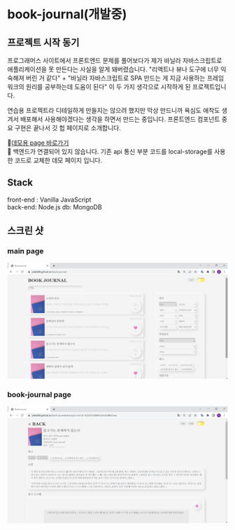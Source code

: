 # book-journal(개발중)

## 프로젝트 시작 동기

프로그래머스 사이트에서 프론트엔드 문제를 풀어보다가 제가 바닐라 자바스크립트로 애플리케이션을 못 만든다는 사실을 알게 돼버렸습니다. "리액트나 뷰나 도구에 너무 익숙해져 버린 거 같다" + "바닐라 자바스크립트로 SPA 만드는 게 지금 사용하는 프레임워크의 원리를 공부하는데 도움이 된다"
이 두 가지 생각으로 시작하게 된 프로젝트입니다.

연습용 프로젝트라 디테일하게 만들지는 않으려 했지만 막상 만드니까 욕심도 애착도 생겨서 배포해서 사용해야겠다는 생각을 하면서 만드는 중입니다. 프론트엔드 컴포넌트 중요 구현은 끝나서 깃 헙 페이지로 소개합니다.

🚀[데모용 page 바로가기](https://jstella96.github.io/book-journal/)  
:mega: 백엔드가 연결되어 있지 않습니다. 기존 api 통신 부분 코드를 local-storage를 사용한 코드로 교체한 데모 페이지 입니다.

## Stack

front-end : Vanilla JavaScript  
back-end: Node.js
db: MongoDB

## 스크린 샷

### main page

![main-page](./readme/book-journal-1.png)

### book-journal page

![book-journal page](./readme/book-journal-2.png)
